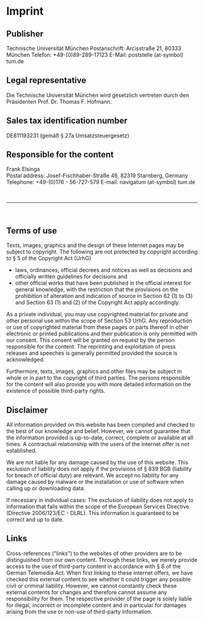 # Imprint

## Publisher

Technische Universität München
Postanschrift: Arcisstraße 21, 80333 München
Telefon: +49-(0)89-289-17123
E-Mail: poststelle (at-symbol) tum.de

## Legal representative

Die Technische Universität München wird gesetzlich vertreten durch den Präsidenten Prof. Dr. Thomas F. Hofmann.

## Sales tax identification number

DE811193231 (gemäß § 27a Umsatzsteuergesetz)

## Responsible for the content
 
Frank Elsinga  
Postal address: Josef-Fischhaber-Straße 46, 82319 Starnberg, Germany  
Telephone: +49-(0)176 - 56-727-579 
E-mail: navigatum (at-symbol) tum.de

<br>

---

<br>

## Terms of use

Texts, images, graphics and the design of these Internet pages may be subject to copyright.
The following are not protected by copyright according to § 5 of the Copyright Act (UrhG)

- laws, ordinances, official decrees and notices as well as decisions and officially written guidelines for decisions and
- other official works that have been published in the official interest for general knowledge, with the restriction that the provisions on the prohibition of alteration and indication of source in Section 62 (1) to (3) and Section 63 (1) and (2) of the Copyright Act apply accordingly.

As a private individual, you may use copyrighted material for private and other personal use within the scope of Section 53 UrhG.
Any reproduction or use of copyrighted material from these pages or parts thereof in other electronic or printed publications and their publication is only permitted with our consent.
This consent will be granted on request by the person responsible for the content.
The reprinting and exploitation of press releases and speeches is generally permitted provided the source is acknowledged.

Furthermore, texts, images, graphics and other files may be subject in whole or in part to the copyright of third parties.
The persons responsible for the content will also provide you with more detailed information on the existence of possible third-party rights.

## Disclaimer

All information provided on this website has been compiled and checked to the best of our knowledge and belief.
However, we cannot guarantee that the information provided is up-to-date, correct, complete or available at all times.
A contractual relationship with the users of the internet offer is not established.

We are not liable for any damage caused by the use of this website.
This exclusion of liability does not apply if the provisions of § 839 BGB (liability for breach of official duty) are relevant.
We accept no liability for any damage caused by malware or the installation or use of software when calling up or downloading data.

If necessary in individual cases: The exclusion of liability does not apply to information that falls within the scope of the European Services Directive (Directive 2006/123/EC - DLRL).
This information is guaranteed to be correct and up to date.

## Links



Cross-references ("links") to the websites of other providers are to be distinguished from our own content.
Through these links, we merely provide access to the use of third-party content in accordance with § 8 of the German Telemedia Act.
When first linking to these internet offers, we have checked this external content to see whether it could trigger any possible civil or criminal liability.
However, we cannot constantly check these external contents for changes and therefore cannot assume any responsibility for them.
The respective provider of the page is solely liable for illegal, incorrect or incomplete content and in particular for damages arising from the use or non-use of third-party information.